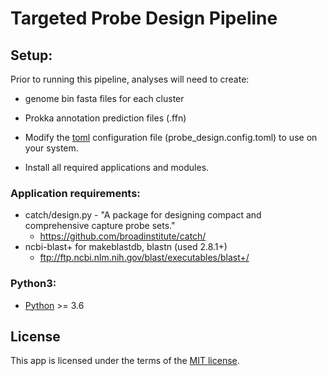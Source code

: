 # Targeted Probe Design Pipeline

## Setup:
Prior to running this pipeline, analyses will need to create:
* genome bin fasta files for each cluster
* Prokka annotation prediction files (.ffn)

* Modify the [toml](https://docs.python.org/3.6/library/sqlite3.html) configuration file (probe_design.config.toml) to use on your system.
* Install all required applications and modules.


### Application requirements:
* catch/design.py - "A package for designing compact and comprehensive capture probe sets."
  * https://github.com/broadinstitute/catch/
* ncbi-blast+ for makeblastdb, blastn (used 2.8.1+)
  * ftp://ftp.ncbi.nlm.nih.gov/blast/executables/blast+/

### Python3:
* [Python](https://www.python.org) &gt;= 3.6
## License
This app is licensed under the terms of the [MIT license](./LICENSE).
